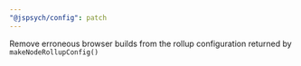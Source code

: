 ```yaml
---
"@jspsych/config": patch
---
```


Remove erroneous browser builds from the rollup configuration returned by `makeNodeRollupConfig()`
